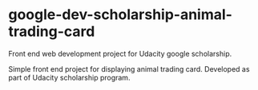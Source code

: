 # google-dev-scholarship-animal-trading-card
Front end web development project for Udacity google scholarship.

Simple front end project for displaying animal trading card.
Developed as part of Udacity scholarship program.
